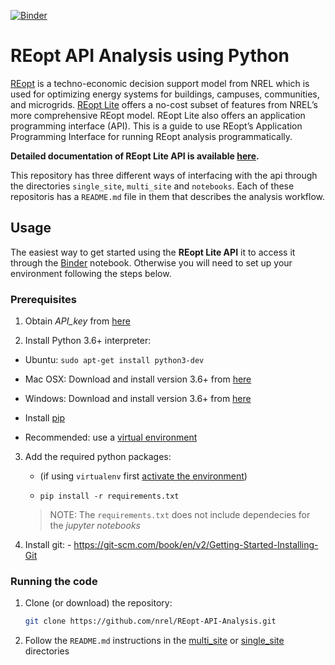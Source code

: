 [![Binder](https://mybinder.org/badge_logo.svg)](https://mybinder.org/v2/gh/NREL/REopt-API-Analysis/class_updates?urlpath=https%3A%2F%2Fgithub.com%2FNREL%2FREopt-API-Analysis%2Fblob%2Fclass_updates%2Fnotebooks%2FREopt_Lite_API_Demo.ipynb)

# REopt API Analysis using Python

[REopt](https://reopt.nrel.gov/) is a techno-economic decision support model
from NREL which is used for optimizing energy systems for buildings, campuses,
communities, and microgrids. [REopt Lite](https://reopt.nrel.gov/tool) offers a
no-cost subset of features from NREL’s more comprehensive REopt model. REopt
Lite also offers an application programming interface (API). This is a guide to
use REopt’s Application Programming Interface for running REopt analysis
programmatically.

**Detailed documentation of REopt Lite API is available
[here](https://developer.nrel.gov/docs/energy-optimization/reopt-v1/).**

This repository has three different ways of interfacing with the api through the
directories `single_site`, `multi_site` and `notebooks`. Each of these
repositoris has a `README.md` file in them that describes the analysis workflow.


## Usage


The easiest way to get started using the **REopt Lite API** it to access it
through the
[Binder](https://mybinder.org/v2/gh/NREL/REopt-API-Analysis/class_updates?urlpath=https%3A%2F%2Fgithub.com%2FNREL%2FREopt-API-Analysis%2Fblob%2Fclass_updates%2Fnotebooks%2FREopt_Lite_API_Demo.ipynb)
notebook. Otherwise you will need to set up your environment following the steps
below.

### Prerequisites

1. Obtain *API\_key* from [here](https://developer.nrel.gov/signup/)

2. Install Python 3.6+ interpreter:

  - Ubuntu: `sudo apt-get install python3-dev`

  - Mac OSX: Download and install version 3.6+ from
    [here](https://www.python.org/downloads/mac-osx/)

  - Windows: Download and install version 3.6+ from
    [here](https://www.python.org/downloads/windows/)

  - Install [pip](https://pip.pypa.io/en/stable/installing/)

  - Recommended: use a [virtual
    environment](https://virtualenv.pypa.io/en/stable/installation/)

3. Add the required python packages:

    - (if using `virtualenv` first [activate
      the environment](https://virtualenv.pypa.io/en/stable/userguide/))

    - `pip install -r requirements.txt`

    > NOTE: The `requirements.txt` does not include dependecies for the *jupyter
    > notebooks*

4. Install git: - https://git-scm.com/book/en/v2/Getting-Started-Installing-Git

### Running the code

1.  Clone (or download) the repository:

    ``` bash
    git clone https://github.com/nrel/REopt-API-Analysis.git
    ```

2.  Follow the `README.md` instructions in the
    [multi\_site](https://github.com/NREL/REopt-API-Analysis/blob/class_updates/multi_site/README.md) or
    [single\_site](https://github.com/NREL/REopt-API-Analysis/blob/class_updates/single_site/README.md) directories
